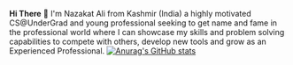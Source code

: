 **Hi There** 👋
I'm Nazakat Ali from Kashmir (India) a highly motivated CS@UnderGrad and young professional seeking to get name and fame in the professional world where I can showcase my skills and problem solving capabilities to compete with others, develop new tools and grow as an Experienced Professional.
[![Anurag's GitHub stats](https://github-readme-stats.vercel.app/api?username=Nazakat-Ali-Sofi)](https://github.com/anuraghazra/github-readme-stats)
